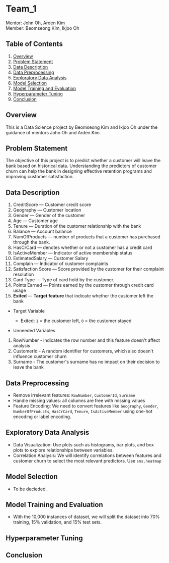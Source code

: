 # Team_1

Mentor: John Oh, Arden Kim  
Member: Beomseong Kim, Ikjoo Oh

## Table of Contents
1. [Overview](#overview)
2. [Problem Statement](#Problem_Statement)
3. [Data Description](#Data_Description)
4. [Data Preprocessing](#Data_Preprocessing)
5. [Exploratory Data Analysis](#Exploratory_Data_Analysis)
6. [Model Selection](#Model_Selection)
7. [Model Training and Evaluation](#Model_Training_and_Evaluation)
8. [Hyperparameter Tuning](#Hyperparameter_Tuning)
9. [Conclusion](#Conclusion)

## Overview

This is a Data Science project by Beomseong Kim and Ikjoo Oh under the guidance of mentors John Oh and Arden Kim. 

## Problem Statement

The objective of this project is to predict whether a customer will leave the bank based on historical data. Understanding the predictors of customer churn can help the bank in designing effective retention programs and improving customer satisfaction.

## Data Description

1. CreditScore — Customer credit score
2. Geography — Customer location
3. Gender — Gender of the customer
4. Age — Customer age
5. Tenure — Duration of the customer relationship with the bank
6. Balance — Account balance
7. NumOfProducts — number of products that a customer has purchased through the bank.
8. HasCrCard — denotes whether or not a customer has a credit card
9. IsActiveMember — Indicator of active membership status
10. EstimatedSalary — Customer Salary
11. Complain — Indicator of customer complaints
12. Satisfaction Score — Score provided by the customer for their complaint resolution
13. Card Type — Type of card hold by the customer.
14. Points Earned — Points earned by the customer through credit card usage
15. **Exited** — **Target feature** that indicate whether the customer left the bank

- Target Variable
  - Exited: `1` = the customer left, `0` = the customer stayed

- Unneeded Variables
1. RowNumber - indicates the row number and this feature doesn't affect analysis
2. CustomerId - A random identifier for customers, which also doesn't influence customer churn
3. Surname - The customer's surname has no impact on their decision to leave the bank

## Data Preprocessing

- Remove irrelevant features: `RowNumber`, `CustomerId`, `Surname`
- Handle missing values: all columns are free with missing values
- Feature Encoding: We need to convert features like `Geography`, `Gender`, `NumberOfProducts`, `HasCrCard`, `Tenure`, `IsActiveMember` using one-hot encoding or label encoding.

## Exploratory Data Analysis
- Data Visualization: Use plots such as histograms, bar plots, and box plots to explore relationships between variables. 
- Correlation Analysis: We will identify correlations between features and customer churn to select the most relevant predictors. Use `sns.heatmap`

## Model Selection
- To be decieded.

## Model Training and Evaluation
- With the 10,000 instances of dataset, we will split the dataset into 70% training, 15% validation, and 15% test sets. 

## Hyperparameter Tuning

## Conclusion


